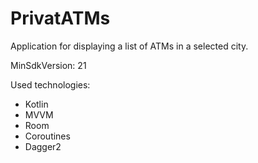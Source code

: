 # PrivatATMs

Application for displaying a list of ATMs in a selected city.

MinSdkVersion: 21

Used technologies:
* Kotlin
* MVVM
* Room
* Coroutines
* Dagger2
